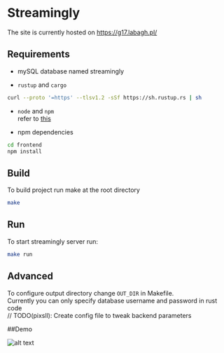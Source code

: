 # Streamingly

The site is currently hosted on https://g17.labagh.pl/

## Requirements
- mySQL database named streamingly

- `rustup` and `cargo`
```bash
curl --proto '=https' --tlsv1.2 -sSf https://sh.rustup.rs | sh
```

- `node` and `npm`\
refer to [this](https://nodejs.org/en/download/)

- npm dependencies
```bash
cd frontend
npm install
```

## Build
To build project run make at the root directory
```bash
make
```

## Run
To start streamingly server run:
```bash
make run
```

## Advanced
To configure output directory change `OUT_DIR` in Makefile.\
Currently you can only specify database username and password in rust code\
// TODO(pixsll): Create config file to tweak backend parameters

##Demo

![alt text](https://github.com/koboskom/streamingly/tree/main/photos/menu.png?raw=true)
